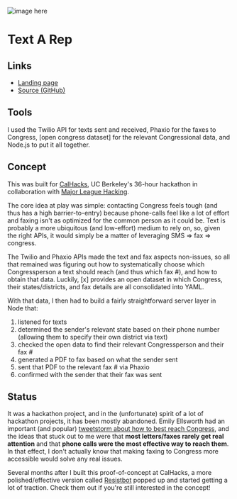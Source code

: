 ![image here](image_url)

# Text A Rep

## Links

* [Landing page](http://git.io/text-congress)
* [Source (GitHub)](//github.com/krrishd/text-a-rep-backend)

## Tools

I used the Twilio API for texts sent and received, Phaxio for the faxes to Congress, [open congress dataset] for the relevant Congressional data, and Node.js to put it all together.

## Concept

This was built for [CalHacks](http://calhacks.io), UC Berkeley's 36-hour hackathon in collaboration with [Major League Hacking](//mlh.io).

The core idea at play was simple: contacting Congress feels tough (and thus has a high barrier-to-entry) because phone-calls feel like a lot of effort and faxing isn't as optimized for the common person as it could be. Text is probably a more ubiquitous (and low-effort) medium to rely on, so, given the right APIs, it would simply be a matter of leveraging SMS => fax => congress.

The Twilio and Phaxio APIs made the text and fax aspects non-issues, so all that remained was figuring out how to systematically choose which Congressperson a text should reach (and thus which fax #), and how to obtain that data. Luckily, [x] provides an open dataset in which Congress, their states/districts, and fax details are all consolidated into YAML.

With that data, I then had to build a fairly straightforward server layer in Node that:

1. listened for texts
2. determined the sender's relevant state based on their phone number (allowing them to specify their own district via text)
3. checked the open data to find their relevant Congressperson and their fax #
4. generated a PDF to fax based on what the sender sent
5. sent that PDF to the relevant fax # via Phaxio
6. confirmed with the sender that their fax was sent

## Status

It was a hackathon project, and in the (unfortunate) spirit of a lot of hackathon projects, it has been mostly abandoned. Emily Ellsworth had an important (and popular) [tweetstorm about how to best reach Congress](https://twitter.com/editoremilye/status/797243849798074368), and the ideas that stuck out to me were that **most letters/faxes rarely get real attention** and that **phone calls were the most effective way to reach them**. In that effect, I don't actually know that making faxing to Congress more accessible would solve any real issues.

Several months after I built this proof-of-concept at CalHacks, a more polished/effective version called [Resistbot](https://resistbot.io/) popped up and started getting a lot of traction. Check them out if you're still interested in the concept!
